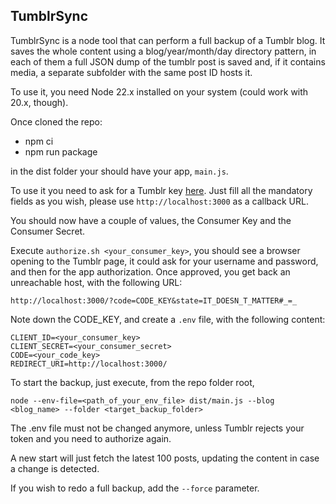 TumblrSync
----------

TumblrSync is a node tool that can perform a full backup of a Tumblr blog. It saves the whole content using a blog/year/month/day directory pattern, in each of them a full JSON dump of the tumblr post is saved and, if it contains media, a separate subfolder with the same post ID hosts it.

To use it, you need Node 22.x installed on your system (could work with 20.x, though).

Once cloned the repo:

- npm ci
- npm run package

in the dist folder your should have your app, `main.js`.

To use it you need to ask for a Tumblr key [here](https://www.tumblr.com/oauth/apps). Just fill all the mandatory fields as you wish, please use `http://localhost:3000` as a callback URL.

You should now have a couple of values, the Consumer Key and the Consumer Secret.

Execute `authorize.sh <your_consumer_key>`, you should see a browser opening to the Tumblr page, it could ask for your username and password, and then for the app authorization. Once approved, you get back an unreachable host, with the following URL:

`http://localhost:3000/?code=CODE_KEY&state=IT_DOESN_T_MATTER#_=_`

Note down the CODE_KEY, and create a `.env` file, with the following content:

```
CLIENT_ID=<your_consumer_key>
CLIENT_SECRET=<your_consumer_secret>
CODE=<your_code_key>
REDIRECT_URI=http://localhost:3000/
```

To start the backup, just execute, from the repo folder root,

`node --env-file=<path_of_your_env_file> dist/main.js --blog <blog_name> --folder <target_backup_folder>`

The .env file must not be changed anymore, unless Tumblr rejects your token and you need to authorize again.

A new start will just fetch the latest 100 posts, updating the content in case a change is detected.

If you wish to redo a full backup, add the `--force` parameter.